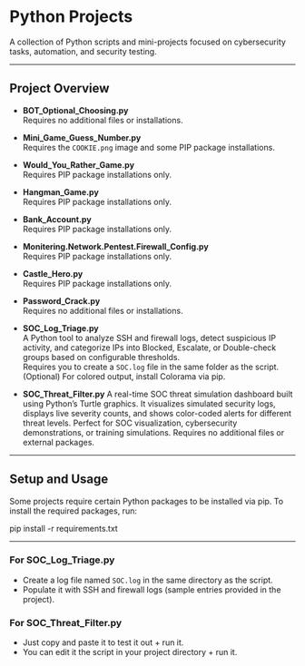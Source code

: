 # Python Projects

A collection of Python scripts and mini-projects focused on cybersecurity tasks, automation, and security testing.

---

## Project Overview

- **BOT_Optional_Choosing.py**  
  Requires no additional files or installations.

- **Mini_Game_Guess_Number.py**  
  Requires the `COOKIE.png` image and some PIP package installations.

- **Would_You_Rather_Game.py**  
  Requires PIP package installations only.

- **Hangman_Game.py**  
  Requires PIP package installations only.

- **Bank_Account.py**  
  Requires PIP package installations only.

- **Monitering.Network.Pentest.Firewall_Config.py**  
  Requires PIP package installations only.

- **Castle_Hero.py**  
  Requires PIP package installations only.

- **Password_Crack.py**  
  Requires no additional files or installations.

- **SOC_Log_Triage.py**  
  A Python tool to analyze SSH and firewall logs, detect suspicious IP activity, and categorize IPs into Blocked, Escalate, or Double-check groups based on configurable thresholds.  
  Requires you to create a `SOC.log` file in the same folder as the script.  
  (Optional) For colored output, install Colorama via pip.

- **SOC_Threat_Filter.py**
  A real-time SOC threat simulation dashboard built using Python’s Turtle graphics. It visualizes simulated security logs, displays live severity counts, and shows color-coded alerts for different threat levels. Perfect for SOC visualization, cybersecurity demonstrations, or training simulations. Requires no additional files or external packages.
---

## Setup and Usage

Some projects require certain Python packages to be installed via pip. To install the required packages, run:

pip install -r requirements.txt

---

### For **SOC_Log_Triage.py**

- Create a log file named `SOC.log` in the same directory as the script.  
- Populate it with SSH and firewall logs (sample entries provided in the project).

### For **SOC_Threat_Filter.py**
- Just copy and paste it to test it out + run it.
- You can edit it the script in your project directory + run it.
